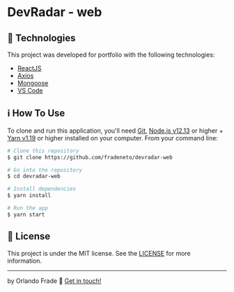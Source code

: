 # DevRadar - web

## :rocket: Technologies

This project was developed for portfolio with the following technologies:

-  [ReactJS](https://expressjs.com/)
-  [Axios](https://github.com/axios/axios)
-  [Mongoose](https://mongoosejs.com/)
-  [VS Code][vc]

## :information_source: How To Use

To clone and run this application, you'll need [Git](https://git-scm.com), [Node.js v12.13][nodejs] or higher + [Yarn v1.19][yarn] or higher installed on your computer. From your command line:

```bash
# Clone this repository
$ git clone https://github.com/fradeneto/devradar-web

# Go into the repository
$ cd devradar-web

# Install dependencies
$ yarn install

# Run the app
$ yarn start
```

## :memo: License
This project is under the MIT license. See the [LICENSE](https://github.com/fradeneto/devradar-backend/blob/master/LICENSE) for more information.

---

by Orlando Frade :wave: [Get in touch!](https://www.linkedin.com/in/orlandofrade/)

[nodejs]: https://nodejs.org/
[yarn]: https://yarnpkg.com/
[vc]: https://code.visualstudio.com/


